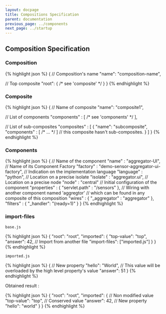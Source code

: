 ```yaml
---
layout: docpage
title: Compositions Specification
parent: documentation
previous_page: ../components
next_page: ../startup
---
```


## Composition Specification

### Composition

{% highlight json %}
{
  // Composition's name
  "name": "composition-name",
 
  // Top composite
  "root": { /* see 'composite' */ }
}
{% endhighlight %}

### Composite

{% highlight json %}
{
  // Name of composite
  "name": "composite1",
 
  // List of components
  "components" : [ /* see 'components' */ ],
 
  // List of sub-composites
  "composites" : [
     {
       "name": "subcomposite",
       "components" : [ /* ... */ ]
       // this composite hasn't sub-composites.
     }
  ]
}
{% endhighlight %}

### Components

{% highlight json %}
{
  // Name of the component
  "name" : "aggregator-UI",
  // Name of its Component Factory
  "factory" : "demo-sensor-aggregator-ui-factory",
  // Indication on the implementation language
  "language" : "python",
  // Location on a precise isolate
  "isolate" : "aggregator.ui",
  // Location on a precise node
  "node" : "central"
  // Initial configuration of the component
  "properties" : {
    "servlet.path" : "/sensors"
  },
  // Wiring with another component named 'aggregtor' 
  // which can be found in any composite of this composition
  "wires" : {
    "_aggregator" : "aggregator"
  },
  "filters" : {
    "_handler": "(ready=1)"
  }
}
{% endhighlight %}


### import-files

`base.js`

{% highlight json %}
{
  "root": "root",
  "imported": {
    "top-value": "top",
    "answer": 42,
    // Import from another file
    "import-files": ["imported.js"]
  }
}
{% endhighlight %}

`imported.js`

{% highlight json %}
{
  // New property
  "hello": "World",
  // This value will be overloaded by the high level property's value
  "answer": 51
}
{% endhighlight %}

Obtained result : 

{% highlight json %}
{
  "root": "root",
  "imported": {
    // Non modified value
    "top-value": "top",
    // Conserved value
    "answer": 42,
    // New property
    "hello": "world"
  }
}
{% endhighlight %}
